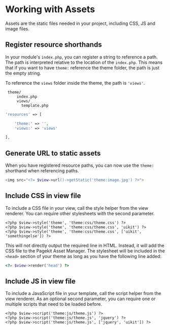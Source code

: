 # Working with Assets

Assets are the static files needed in your project, including CSS, JS and
image files.

## Register resource shorthands

In your module's `index.php`, you can register a string to reference a path.
The path is interpreted relative to the location of the `index.php`. This means
that if you want to have `theme:` reference the theme folder, the path is just
the empty string.

To reference the `views` folder inside the theme, the path is `'views'`.

```
 theme/
     index.php
     views/
       template.php
```

```php
'resources' => [

    'theme:' => '',
    'views:' => 'views'

],
```

## Generate URL to static assets

When you have registered resource paths, you can now use the `theme:` shorthand
when referencing paths.

```php
<img src="<?= $view->url()->getStatic('theme:image.jpg') ?>">
```

## Include CSS in view file

To include a CSS file in your view, call the style helper from the view
renderer. You can require other stylesheets with the second parameter.

```
<?php $view->style('theme', 'theme:css/theme.css') ?>
<?php $view->style('theme', 'theme:css/theme.css', 'uikit') ?>
<?php $view->style('theme', 'theme:css/theme.css', ['uikit', 'somethingelse']) ?>
```

This will not directly output the required line in HTML. Instead, it will add
the CSS file to the Pagekit Asset Manager. The stylesheet will be included in
the `<head>` section of your theme as long as you have the following line added:

```php
<?= $view->render('head') ?>
```

## Include JS in view file

To include a JavaScript file in your template, call the script helper from the
view renderer. As an optional second parameter, you can require one or multiple
scripts that need to be loaded before.

```
<?php $view->script('theme:js/theme.js') ?>
<?php $view->script('theme:js/theme.js', 'jquery') ?>
<?php $view->script('theme:js/theme.js', ['jquery', 'uikit']) ?>
```
